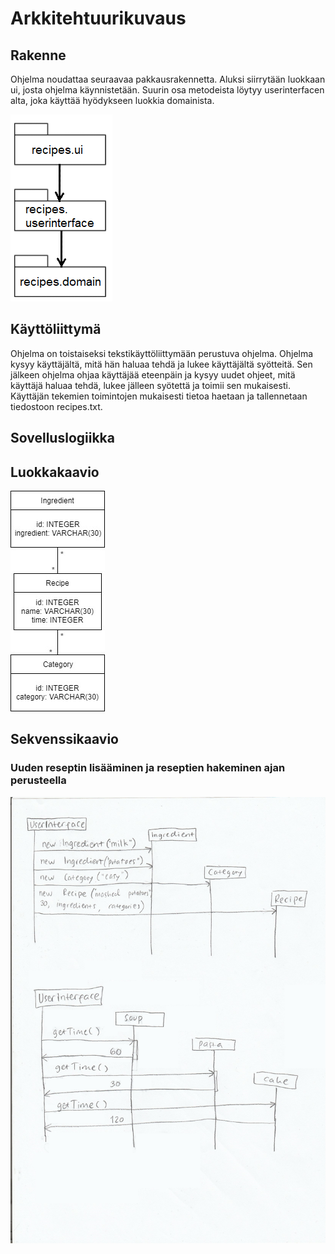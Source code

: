 # Arkkitehtuurikuvaus

## Rakenne

Ohjelma noudattaa seuraavaa pakkausrakennetta. Aluksi siirrytään luokkaan ui, josta ohjelma käynnistetään. Suurin osa metodeista löytyy userinterfacen alta, joka käyttää hyödykseen luokkia domainista. 

![alt text](https://github.com/kuukelo/ot-harjoitustyo/blob/master/dokumentaatio/Rakenne.png)

## Käyttöliittymä

Ohjelma on toistaiseksi tekstikäyttöliittymään perustuva ohjelma. Ohjelma kysyy käyttäjältä, mitä hän haluaa tehdä ja lukee käyttäjältä syötteitä. Sen jälkeen ohjelma ohjaa käyttäjää eteenpäin ja kysyy uudet ohjeet, mitä käyttäjä haluaa tehdä, lukee jälleen syötettä ja toimii sen mukaisesti. Käyttäjän tekemien toimintojen mukaisesti tietoa haetaan ja tallennetaan tiedostoon recipes.txt.

## Sovelluslogiikka



## Luokkakaavio

![alt text](https://github.com/kuukelo/ot-harjoitustyo/blob/master/dokumentaatio/Luokkakaavio%20Recipedatabase.jpg)

## Sekvenssikaavio

### Uuden reseptin lisääminen ja reseptien hakeminen ajan perusteella

![alt text](https://github.com/kuukelo/ot-harjoitustyo/blob/master/dokumentaatio/Sekvenssikaavio.jpg)
